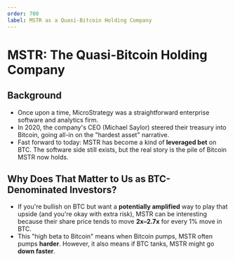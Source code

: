 ```yaml
---
order: 700
label: MSTR as a Quasi-Bitcoin Holding Company
---
```


# MSTR: The Quasi-Bitcoin Holding Company

## Background

* Once upon a time, MicroStrategy was a straightforward enterprise software and analytics firm.
* In 2020, the company's CEO (Michael Saylor) steered their treasury into Bitcoin, going all-in on the "hardest asset" narrative.
* Fast forward to today: MSTR has become a kind of **leveraged bet** on BTC. The software side still exists, but the real story is the pile of Bitcoin MSTR now holds.

## Why Does That Matter to Us as BTC-Denominated Investors?

* If you're bullish on BTC but want a **potentially amplified** way to play that upside (and you're okay with extra risk), MSTR can be interesting because their share price tends to move **2x–2.7x** for every 1% move in BTC.
* This "high beta to Bitcoin" means when Bitcoin pumps, MSTR often pumps **harder**. However, it also means if BTC tanks, MSTR might go **down faster**.
